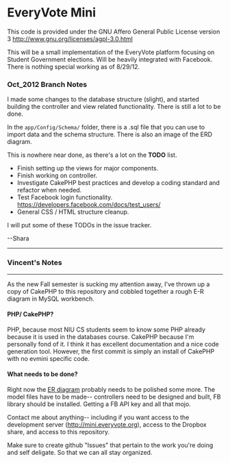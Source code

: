 # EveryVote Mini

This code is provided under the GNU Affero General Public License version 3 http://www.gnu.org/licenses/agpl-3.0.html

This will be a small implementation of the EveryVote platform focusing on Student Government elections. Will be heavily integrated with Facebook.  There is nothing special working as of 8/29/12.

### Oct_2012 Branch Notes

I made some changes to the database structure (slight), and started building the controller and view related functionality. There is still a lot to be done.

In the ``app/Config/Schema/`` folder, there is a .sql file that you can use to import data and the schema structure. There is also an image of the ERD diagram.

This is nowhere near done, as there's a lot on the **TODO** list.


- Finish setting up the views for major components.
- Finish working on controller.
- Investigate CakePHP best practices and develop a coding standard and refactor when needed.
- Test Facebook login functionality. https://developers.facebook.com/docs/test_users/
- General CSS / HTML structure cleanup.

I will put some of these TODOs in the issue tracker.

--Shara   


--------------------------
### Vincent's Notes
--------------------------
As the new Fall semester is sucking my attention away, I've thrown up a copy of CakePHP to this repository and cobbled together a rough E-R diagram in MySQL workbench.

#### PHP/ CakePHP?
PHP, because most NIU CS students seem to know some PHP already because it is used in the databases course.  CakePHP because I'm personally fond of it. I think it has excellent documentation and a nice code generation tool.  However, the first commit is simply an install of CakePHP with no evmini specific code.  

#### What needs to be done?
Right now the [ER diagram](https://www.dropbox.com/s/hv7943ld5of30mo/evmini-er.pdf) probably needs to be polished some more.  The model files have to be made-- controllers need to be designed and built, FB library should be installed.  Getting a FB API key and all that mojo.

Contact me about anything-- including if you want access to the development server (http://mini.everyvote.org), access to the Dropbox share, and access to this repository.

Make sure to create github "Issues" that pertain to the work you're doing and self deligate.  So that we can all stay organized.

